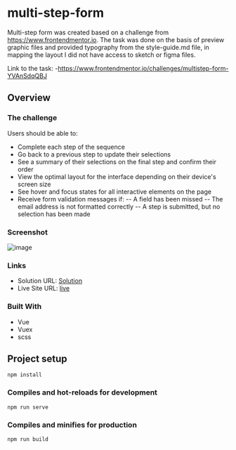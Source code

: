 # multi-step-form

Multi-step form was created based on a challenge from https://www.frontendmentor.io. The task was done on the basis of preview graphic files and provided typography from the style-guide.md file, in mapping the layout I did not have access to sketch or figma files.

Link to the task: 
  -https://www.frontendmentor.io/challenges/multistep-form-YVAnSdqQBJ

## Overview

### The challenge

Users should be able to: 

- Complete each step of the sequence
- Go back to a previous step to update their selections
- See a summary of their selections on the final step and confirm their order
- View the optimal layout for the interface depending on their device's screen size
- See hover and focus states for all interactive elements on the page
- Receive form validation messages if:
  -- A field has been missed
  -- The email address is not formatted correctly
  -- A step is submitted, but no selection has been made

### Screenshot

![image](https://user-images.githubusercontent.com/126875579/229830069-b7c5f47c-6e58-49b0-9af3-14c5e905f369.png)

### Links

- Solution URL: [Solution](https://www.frontendmentor.io/solutions/profile-card-component-using-tailwindcss-DqQ0hnlcll)
- Live Site URL: [live](https://rafal-pixel.github.io/multi-step-deploy/)

### Built With

- Vue
- Vuex
- scss

## Project setup
```
npm install
```

### Compiles and hot-reloads for development
```
npm run serve
```

### Compiles and minifies for production
```
npm run build
```

